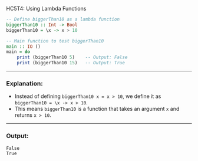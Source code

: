 HC5T4: Using Lambda Functions

```haskell
-- Define biggerThan10 as a lambda function
biggerThan10 :: Int -> Bool
biggerThan10 = \x -> x > 10

-- Main function to test biggerThan10
main :: IO ()
main = do
    print (biggerThan10 5)    -- Output: False
    print (biggerThan10 15)   -- Output: True
```

---

### Explanation:

* Instead of defining `biggerThan10 x = x > 10`, we define it as `biggerThan10 = \x -> x > 10`.
* This means `biggerThan10` is a function that takes an argument `x` and returns `x > 10`.

---

### Output:

```
False
True
```
